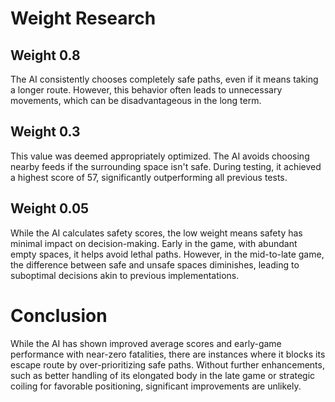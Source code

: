# Weight Research

## Weight 0.8
The AI consistently chooses completely safe paths, even if it means taking a longer route. However, this behavior often leads to unnecessary movements, which can be disadvantageous in the long term.

## Weight 0.3
This value was deemed appropriately optimized. The AI avoids choosing nearby feeds if the surrounding space isn't safe. During testing, it achieved a highest score of 57, significantly outperforming all previous tests.

## Weight 0.05
While the AI calculates safety scores, the low weight means safety has minimal impact on decision-making. Early in the game, with abundant empty spaces, it helps avoid lethal paths. However, in the mid-to-late game, the difference between safe and unsafe spaces diminishes, leading to suboptimal decisions akin to previous implementations.

# Conclusion
While the AI has shown improved average scores and early-game performance with near-zero fatalities, there are instances where it blocks its escape route by over-prioritizing safe paths. Without further enhancements, such as better handling of its elongated body in the late game or strategic coiling for favorable positioning, significant improvements are unlikely.